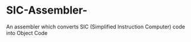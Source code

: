 # SIC-Assembler-
An assembler which converts SIC (Simplified Instruction Computer) code into Object Code 
